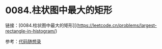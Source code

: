 # 0084.柱状图中最大的矩形

链接：[0084.柱状图中最大的矩形][(https://leetcode.cn/problems/largest-rectangle-in-histogram/)

参考：[代码随想录](https://programmercarl.com/0084.柱状图中最大的矩形.html)

```c++


```









